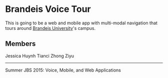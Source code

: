 # Brandeis Voice Tour

This is going to be a web and mobile app with multi-modal navigation that tours around [Brandeis University](http://www.brandeis.edu)'s campus.

## Members
Jessica Huynh
Tianci Zhong
Ziyu


----------
Summer JBS 2015: Voice, Mobile, and Web Applications